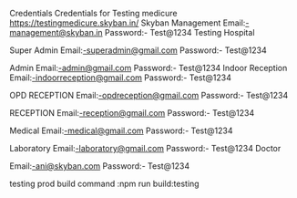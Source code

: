 Credentials
Credentials for Testing medicure https://testingmedicure.skyban.in/
Skyban Management
Email:-management@skyban.in
Password:- Test@1234
Testing Hospital

Super Admin
Email:-superadmin@gmail.com
Password:- Test@1234

Admin
Email:-admin@gmail.com
Password:- Test@1234
Indoor Reception
Email:-indoorreception@gmail.com
Password:- Test@1234

OPD RECEPTION
Email:-opdreception@gmail.com
Password:- Test@1234

RECEPTION
Email:-reception@gmail.com
Password:- Test@1234

Medical
Email:-medical@gmail.com
Password:- Test@1234

Laboratory
Email:-laboratory@gmail.com
Password:- Test@1234
Doctor

Email:-ani@skyban.com
Password:- Test@1234

testing prod build command :npm run build:testing
